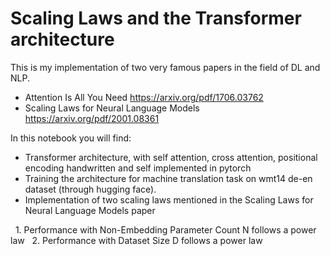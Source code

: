 # Scaling Laws and the Transformer architecture



This is my implementation of two very famous papers in the field of DL and NLP.

* Attention Is All You Need https://arxiv.org/pdf/1706.03762
* Scaling Laws for Neural Language Models https://arxiv.org/pdf/2001.08361
  

In this notebook you will find:

* Transformer architecture, with self attention, cross attention, positional encoding handwritten and self implemented in pytorch
* Training the architecture for machine translation task on wmt14 de-en dataset (through hugging face).
* Implementation of two scaling laws mentioned in the Scaling Laws for Neural Language Models paper

&nbsp;	1. Performance with Non-Embedding Parameter Count N follows a power law
&nbsp;	2. Performance with Dataset Size D follows a power law

